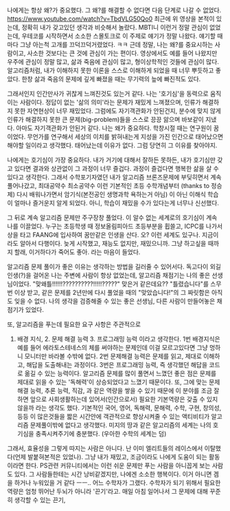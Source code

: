 나에게는 항상 왜?가 중요했다.
그 왜?를 해결할 수 없다면 다음 단계로 나갈 수 없었다.
https://www.youtube.com/watch?v=TbdVLG50Qo0
최근에 위 영상을 본적이 있는데, 정확히 내가 갖고있던 생각과 비슷해서 놀랐다.
MBTI니 이런거 정말 관심이 없었는데, 우테코를 시작하면서 소소한 스몰토크로 이 주제로 얘기가 정말 나왔다. 얘기할 때마다 그냥 아는척 고개를 끄덕끄덕거렸었다. ㅋㅋ
근데 정말, 나는 왜?를 중요시하는 사람이고, 사소한 것보다는 큰 것에 관심이 가는 편이다. 영상에서도 예를 들어 나왔지만 우주에 관심이 정말 많고, 삶과 죽음에 관심이 많고, 형이상학적인 것들에 관심이 많다. 알고리즘처럼, 내가 이해하지 못한 이론을 스스로 이해하게 되었을 때 너무 뿌듯하고 좋았다. 한창 삶과 죽음의 문제에 깊게 빠졌을 때는 무기력의 늪에 빠진적도 있다.

그래서인지 인간만사가 귀찮게 느껴진것도 있는거 같다. 나는 '호기심'을 동력으로 움직이는 사람이다. 정답이 없는 '삶의 의미'라는 문제가 재밌게 느껴졌으며, 인류가 해결하지 못한 자연현상이 너무 재밌었다. 그럼에도 자기객관화가 안된건지, 분수에 맞지 않게 인류가 해결하지 못한 큰 문제(big-problem)들을 스스로 끙끙 앓으며 바보같이 지냈다. 아마도 자기객관화가 안된거 같다.
나는 왜가 중요하다. 학창시절 때는 연구원이 꿈이었다. 무언가를 연구해서 세상의 이치를 밝혀내는게 지성을 가진 인간으로 태어났으면 해야할 일이라고 생각했다. 태어났는데 이유가 없다. 그럼 당연히 그 이유를 찾아야지.

나에게는 호기심이 가장 중요하다. 내가 거기에 대해서 잘하든 못하든, 내가 호기심만 갖고 있다면 결과와 상관없이 그 과정이 너무 즐겁다. 과정이 즐겁다면 행복한 삶을 살 수 있다고 생각한다. 그래서 수학포기자였던 내가 알고리즘 브론즈문제에 부딪히면서 계속 풀어나갔고, 최대공약수 최소공약수 이런 기본적인 초등 수학개념부터 (thanks to 정승제) 다시 배워나가면서 암기식(본전공인 생명과학 욕하는거 아님) 이 아닌 이해식 학습이 얼마나 즐거운지 알게 되었다. 아니, 학습이 재밌을 수가 있다는게 너무나 신선했다.

그 뒤로 계속 알고리즘 문제만 주구장창 풀었다. 이 알수 없는 세계로의 호기심이 계속 나를 이끌었다. 누구는 초등학생 때 정보올림피아드 초등부분을 휩쓸고, ICPC를 나가서 상을 타고 FAANG에 입사하여 꿈만같은 인생을 산다. 오? 이런 세계도 있구나. 지금이라도 알아서 다행이다. 늦게 시작했고, 재능도 없지만, 재밌으니까. 그냥 하고싶을 때까지 할래, 이거하다가 죽어도 좋아. 라는 마음이 들었다.

알고리즘 문제 풀이가 좋은 이유는 생각하는 방법을 길러줄 수 있어서다. 독고다이 외길 인생(?)을 걸어온 나는 주변에 사람이 항상 없었는데, 알고리즘 채점기는 나의 좋은 선생님이었다. "맞왜틀!!!!!!??????????!!!!!?????" 맞은거 같은데요?? "틀렸습니다"를 스무번 이상 받고, 같은 문제를 2년만에 다시 풀었을 때의 "맞았습니다!"의 그 짜릿함은 아직도 잊을 수 없다. 나의 생각을 검증해줄 수 있는 좋은 선생님, 다른 사람이 만들어놓은 채점기가 있었다.

또, 알고리즘을 푸는데 필요한 요구 사항은 주관적으로 
1. 배경 지식, 2. 문제 해결 능력 3. 프로그래밍 능력
이라고 생각한다. 1번 배경지식은 예를 들어 에라토스테네스의 체를 써야하는 문제인데 이걸 모르고있다면 그냥 멍하니 모니터만 바라볼 수밖에 없다. 2번 문제해결 능력은 문제를 읽고, 제대로 이해하고, 해답을 도출해내는 과정이다. 3번은 프로그래밍 능력, 즉 생각했던 해답을 코드로 옮길 수 있는 능력이다.
알고리즘 문제를 많이 풀면서 느꼈던 좋은 점은 문제를 제대로 읽을 수 있는 '독해력'이 상승되었다고 느꼈기 때문이다. 또, 그에 맞는 문제 해결 능력, 추론 능력, 직감, 과 같은 역량을 쌓을 수 있기 때문에 이 분야를 조금 잘하면 앞으로 사회생활하는데 있어서(인간으로서) 필요한 기본역량은 갖출 수 있지 않을까 라는 생각도 했다. 기본적인 국어, 영어, 독해력, 문해력, 수학, 구현, 창의성, 등등 이 많은것들을 짧은 시간안에 객관적으로 향상시켜줄 수 있는 액티비티가 알고리즘 문제풀이밖에 없다고 생각했다. 미지의 땅과 같은 알고리즘의 세계는 나의 호기심을 충족시켜주기에 충분했다. (우아한 수학의 세계는 덤)

그래서, 효율성을 그렇게 따지는 사람은 아니다. 난 이미 엘리트들의 레이스에서 이탈했다(언제 발붙혀본적은 있었나). 그냥 내가 재밌고, 조금이라도 나에게 도움이 되는 활동이라면 한다. PS관련 커뮤니티에서는 이런 쉬운 문제만 푸는 사람을 아니꼽게 보는 사람도 있다. 그 사람들한테는 시간 낭비같겠지만, 나에겐 소소한 행복이다. 이거 아니면 겜을 하거나 누워있을 거 같다 ㅡㅡ.. 어느 수학자가 그랬다. 수학자가 되기 위해서 필요한 역량은 엄청 뛰어난 두뇌가 아니라 '끈기'라고. 매일 아침 일어나서 그 문제에 대해 꾸준히 생각할 수 있는 끈기, 